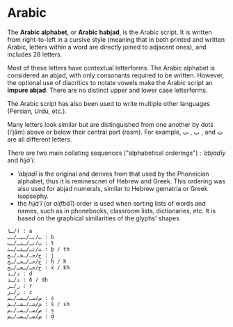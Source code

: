 # Arabic 

The **Arabic alphabet**, or **Arabic habjad**, is the Arabic script. It is written from
right-to-left in a cursive style (meaning that in both printed and written Arabic, letters within a
word are directly joined to adjacent ones), and includes 28 letters.

Most of these letters have contextual letterforms. The Arabic alphabet is considered an abjad, with
only consonants required to be written. However, the optional use of diacritics to notate vowels
make the Arabic script an **impure abjad**. There are no distinct upper and lower case letterforms.

The Arabic script has also been used to write multiple other languages (Persian, Urdu, etc.).

Many letters look similar but are distinguished from one another by dots (iʻjām) above or below
their central part (rasm). For example,  ب , ت , and ث are all different letters.

There are two main collating sequences ("alphabetical orderings") : *ʾabjadīy* and *hijā’ī*:

- *ʾabjadī* is the original and derives from that used by the Phoneician alphabet, thus it is 
  reminescnet of Hebrew and Greek. This ordering was also used for abjad numerals, similar to
  Hebrew gematria or Greek isopsephy.
- the *hijā’ī* (or *alifbāʾī*) order is used when sorting lists of words and names, such as in
  phonebooks, classroom lists, dictionaries, etc. It is based on the graphical similarities of
  the glyphs' shapes


```aln-letters
ا/ـا : a
ب/بـ/ـبـ/ـب : b
ت/تـ/ـتـ/ـت : t
ث/ثـ/ـثـ/ـث : þ / th
ج/جـ/ـجـ/ـج : j
ح/حـ/ـحـ/ـح : ḥ / h
خ/خـ/ـخـ/ـخ : x / kh
د/ـد : d
ذ/ـذ : ð / dh
ر/ـر : r
ز/ـز : z
س/سـ/ـسـ/ـس : s
ش/شـ/ـشـ/ـش : š / sh
ص/صـ/ـصـ/ـص : ṣ
ض/ضـ/ـضـ/ـض : ḍ
```